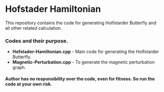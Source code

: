 # Hofstader Hamiltonian

This repository contains the code for generating Holfstarder Butterfly and all other related calculation.

### Codes and their purpose.

- **Hofstader-Hamiltonian.cpp** - Main code for generating the Holfstarder Butterfly.
- **Magnetic-Perturbation.cpp** - To generate the magnetic perturbation graph.

#### Author has no responsibility over the code, even for fitness. So run the code at your own risk.
